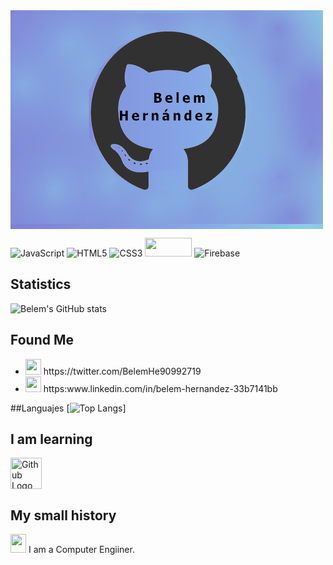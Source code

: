 <img src="https://github.com/belemHA/belemha/blob/main/BellHer02.png" width="500" height="350" align="center">
<br />

![JavaScript](https://img.shields.io/badge/javascript-%23323330.svg?style=for-the-badge&logo=javascript&logoColor=%23F7DF1E)
![HTML5](https://img.shields.io/badge/html5-%23E34F26.svg?style=for-the-badge&logo=html5&logoColor=white)
![CSS3](https://img.shields.io/badge/css3-%231572B6.svg?style=for-the-badge&logo=css3&logoColor=white)
<img src="https://scontent.fmex3-1.fna.fbcdn.net/v/t1.15752-9/263505603_590760338893560_2701248863932379303_n.png?_nc_cat=106&ccb=1-5&_nc_sid=ae9488&_nc_ohc=yHsj1h-dozAAX-Ln1qw&tn=Wve3u5Sp5GV2dv_q&_nc_ht=scontent.fmex3-1.fna&oh=217492cc4384145affa98edd124745e0&oe=61DA0515" width="75" height="30">
![Firebase](https://img.shields.io/badge/firebase-%23039BE5.svg?style=for-the-badge&logo=firebase)


## Statistics
![Belem's GitHub stats](https://github-readme-stats.vercel.app/api?username=belemHA&show_icons=true&theme=radical)

## Found Me
<ul>
<li><img src="https://assets.stickpng.com/images/580b57fcd9996e24bc43c53e.png" width="25" height="25" > https://twitter.com/BelemHe90992719 </li>
<li><img src="https://cdn-icons-png.flaticon.com/512/174/174857.png" width="25" height="25"> https:www.linkedin.com/in/belem-hernandez-33b7141bb </li>
</ul>

##Languajes
[![Top Langs](https://github-readme-stats.vercel.app/api/top-langs/?username=belemHA)]


## I am learning

<img src="https://cdn-icons.flaticon.com/png/512/1183/premium/1183672.png?token=exp=1639195964~hmac=14ad47a27e1d37d1db0a7217da234964" width="50" height="50" align="center" title="Github Logo">

## My small history
<img src="https://upload.wikimedia.org/wikipedia/commons/thumb/c/ca/Escudo-UNAM-escalable.svg/1200px-Escudo-UNAM-escalable.svg.png" width="25" height="30"> I am a Computer Engiiner.
